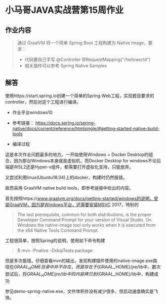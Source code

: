 # 小马哥JAVA实战营第15周作业


## 作业内容

>通过 GraalVM 将一个简单 Spring Boot 工程构建为 Native Image，要求：
> - 代码要自己手写 @Controller @RequestMapping("/helloworld")
> - 相关插件可以参考 Spring Native Samples


## 解答

使用https://start.spring.io创建一个简单的Spring Web工程，实现题目要求的controller，然后对这个工程进行编译。

- 作业平台windows10

- 参考链接： https://docs.spring.io/spring-native/docs/current/reference/htmlsingle/#getting-started-native-build-tools

- 编译过程

这是本次作业问题最多的地方。一开始使用Windows + Docker Desktop的组合，因为那台Windows本身就是虚拟机，而Docker Desktop for windows不论后端是WSL2还是Hyper-v组件，都需要打开虚拟化支持，只能放弃。

又尝试利用linux(Ubuntu18.04)上的docker，构建时仍然报错。

故而采用 GraalVM native build tools，即参考链接中给出的内容。

首先按照https://www.graalvm.org/docs/getting-started/windows的说明，安装GraalVM，因为是Windows平台，还需要安装MSVC 2017，特别的

> The last prerequisite, common for both distributions, is the proper Developer Command Prompt for your version of Visual Studio. On Windows the native-image tool only works when it is executed from the x64 Native Tools Command Prompt.

工程很简单，按照Spring的说明，使用如下命令构建

>$ mvn -Pnative -DskipTests package

但是多次报错。仔细查看mvn的输出，发现构建插件使用的native-image.exe路径在${GRAAL_HOME}目录中并不存在，而是存在于${GRAAL_HOME}/jre/lib中，数次尝试后，将${GRAAL_HOME}/jre/lib中的内容拷贝到${GRAAL_HOME}/lib中，构建成功

参见demo-spring-native.exe，文件体积并没有减少很多，但启动速度确实是飞快。